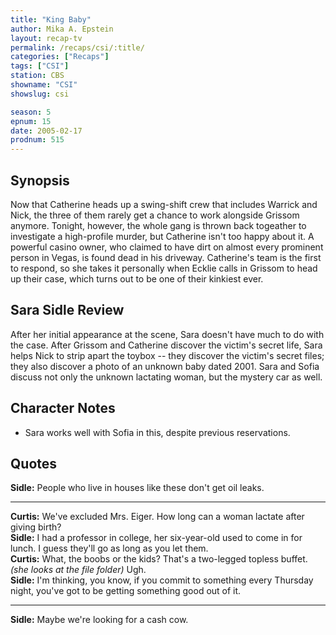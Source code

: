 ```yaml
---
title: "King Baby"
author: Mika A. Epstein
layout: recap-tv
permalink: /recaps/csi/:title/
categories: ["Recaps"]
tags: ["CSI"]
station: CBS
showname: "CSI"
showslug: csi

season: 5  
epnum: 15 
date: 2005-02-17
prodnum: 515 
---
```


## Synopsis

Now that Catherine heads up a swing-shift crew that includes Warrick and Nick, the three of them rarely get a chance to work alongside Grissom anymore. Tonight, however, the whole gang is thrown back togeather to investigate a high-profile murder, but Catherine isn't too happy about it. A powerful casino owner, who claimed to have dirt on almost every prominent person in Vegas, is found dead in his driveway. Catherine's team is the first to respond, so she takes it personally when Ecklie calls in Grissom to head up their case, which turns out to be one of their kinkiest ever.

## Sara Sidle Review

After her initial appearance at the scene, Sara doesn't have much to do with the case. After Grissom and Catherine discover the victim's secret life, Sara helps Nick to strip apart the toybox -- they discover the victim's secret files; they also discover a photo of an unknown baby dated 2001. Sara and Sofia discuss not only the unknown lactating woman, but the mystery car as well.

## Character Notes

* Sara works well with Sofia in this, despite previous reservations.

## Quotes

**Sidle:** People who live in houses like these don't get oil leaks.  

- - -

**Curtis:** We've excluded Mrs. Eiger. How long can a woman lactate after giving birth?  
**Sidle:** I had a professor in college, her six-year-old used to come in for lunch. I guess they'll go as long as you let them.  
**Curtis:** What, the boobs or the kids? That's a two-legged topless buffet. _(she looks at the file folder)_ Ugh.  
**Sidle:** I'm thinking, you know, if you commit to something every Thursday night, you've got to be getting something good out of it.  

- - -

**Sidle:** Maybe we're looking for a cash cow.